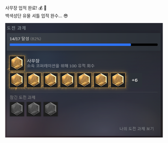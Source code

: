 사무장 업적 완료! :moneybag: :gem:  
백색성단 유물 셔틀 업적 완수... :sunglasses:    

![](../assets/20221002_Steward.png)  
 